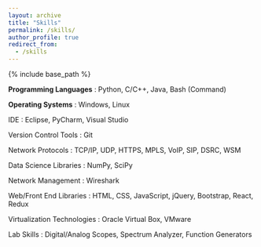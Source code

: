 ```yaml
---
layout: archive
title: "Skills"
permalink: /skills/
author_profile: true
redirect_from:
  - /skills
---
```


{% include base_path %}

**Programming Languages** 
: Python, C/C++, Java, Bash (Command)  

**Operating Systems** 
:   Windows, Linux  

IDE
:   Eclipse, PyCharm, Visual Studio

Version Control Tools
:   Git

Network Protocols
:   TCP/IP, UDP, HTTPS, MPLS, VoIP, SIP, DSRC, WSM

Data Science Libraries
:   NumPy, SciPy

Network Management
:   Wireshark

Web/Front End Libraries
:   HTML, CSS, JavaScript, jQuery, Bootstrap, React, Redux

Virtualization Technologies
:   Oracle Virtual Box, VMware

Lab Skills
:   Digital/Analog Scopes, Spectrum Analyzer, Function Generators
